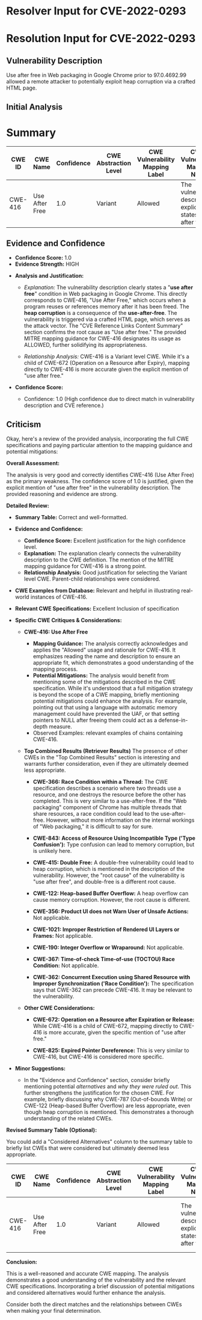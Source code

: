 # Resolver Input for CVE-2022-0293

# Resolution Input for CVE-2022-0293

## Vulnerability Description
Use after free in Web packaging in Google Chrome prior to 97.0.4692.99 allowed a remote attacker to potentially exploit heap corruption via a crafted HTML page.

## Initial Analysis
# Summary
| CWE ID | CWE Name | Confidence | CWE Abstraction Level | CWE Vulnerability Mapping Label | CWE-Vulnerability Mapping Notes |
|---|---|---|---|---|---|
| CWE-416 | Use After Free | 1.0 | Variant | Allowed | The vulnerability description explicitly states "use after free". |

## Evidence and Confidence

*   **Confidence Score:** 1.0
*   **Evidence Strength:** HIGH

- **Analysis and Justification:**  
  - *Explanation:* The vulnerability description clearly states a "**use after free**" condition in Web packaging in Google Chrome. This directly corresponds to CWE-416, "Use After Free," which occurs when a program reuses or references memory after it has been freed. The **heap corruption** is a consequence of the **use-after-free**. The vulnerability is triggered via a crafted HTML page, which serves as the attack vector. The "CVE Reference Links Content Summary" section confirms the root cause as "Use after free." The provided MITRE mapping guidance for CWE-416 designates its usage as ALLOWED, further solidifying its appropriateness.

  - *Relationship Analysis:* CWE-416 is a Variant level CWE. While it's a child of CWE-672 (Operation on a Resource after Expiry), mapping directly to CWE-416 is more accurate given the explicit mention of "use after free."

- **Confidence Score:**  
  - Confidence: 1.0 (High confidence due to direct match in vulnerability description and CVE reference.)

## Criticism
Okay, here's a review of the provided analysis, incorporating the full CWE specifications and paying particular attention to the mapping guidance and potential mitigations:

**Overall Assessment:**

The analysis is very good and correctly identifies CWE-416 (Use After Free) as the primary weakness. The confidence score of 1.0 is justified, given the explicit mention of "use after free" in the vulnerability description. The provided reasoning and evidence are strong.

**Detailed Review:**

*   **Summary Table:** Correct and well-formatted.
*   **Evidence and Confidence:**
    *   **Confidence Score:** Excellent justification for the high confidence level.
    *   **Explanation:** The explanation clearly connects the vulnerability description to the CWE definition. The mention of the MITRE mapping guidance for CWE-416 is a strong point.
    *   **Relationship Analysis:** Good justification for selecting the Variant level CWE. Parent-child relationships were considered.

*   **CWE Examples from Database:** Relevant and helpful in illustrating real-world instances of CWE-416.

*   **Relevant CWE Specifications:** Excellent Inclusion of specification

*   **Specific CWE Critiques & Considerations:**

    *   **CWE-416: Use After Free**
        *   **Mapping Guidance:** The analysis correctly acknowledges and applies the "Allowed" usage and rationale for CWE-416.  It emphasizes reading the name and description to ensure an appropriate fit, which demonstrates a good understanding of the mapping process.
        *   **Potential Mitigations:** The analysis would benefit from mentioning some of the mitigations described in the CWE specification. While it's understood that a full mitigation strategy is beyond the scope of a CWE mapping, briefly mentioning potential mitigations could enhance the analysis.  For example, pointing out that using a language with automatic memory management could have prevented the UAF, or that setting pointers to NULL after freeing them could act as a defense-in-depth measure.
        *   Observed Examples: relevant examples of chains containing CWE-416.

    *   **Top Combined Results (Retriever Results)** The presence of other CWEs in the "Top Combined Results" section is interesting and warrants further consideration, even if they are ultimately deemed less appropriate.

        *   **CWE-366: Race Condition within a Thread:** The CWE specification describes a scenario where two threads use a resource, and one destroys the resource before the other has completed. This is very similar to a use-after-free. If the "Web packaging" component of Chrome has multiple threads that share resources, a race condition could lead to the use-after-free. However, without more information on the internal workings of "Web packaging," it is difficult to say for sure.

        *   **CWE-843: Access of Resource Using Incompatible Type ('Type Confusion'):** Type confusion can lead to memory corruption, but is unlikely here.

        *   **CWE-415: Double Free:** A double-free vulnerability could lead to heap corruption, which is mentioned in the description of the vulnerability. However, the "root cause" of the vulnerability is "use after free", and double-free is a different root cause.

        *   **CWE-122: Heap-based Buffer Overflow:** A heap overflow can cause memory corruption. However, the root cause is different.

        *   **CWE-356: Product UI does not Warn User of Unsafe Actions:** Not applicable.

        *   **CWE-1021: Improper Restriction of Rendered UI Layers or Frames:** Not applicable.

        *   **CWE-190: Integer Overflow or Wraparound:** Not applicable.

        *   **CWE-367: Time-of-check Time-of-use (TOCTOU) Race Condition:** Not applicable.

        *   **CWE-362: Concurrent Execution using Shared Resource with Improper Synchronization ('Race Condition'):** The specification says that CWE-362 can precede CWE-416. It may be relevant to the vulnerability.

    *   **Other CWE Considerations:**

        *   **CWE-672: Operation on a Resource after Expiration or Release:** While CWE-416 is a child of CWE-672, mapping directly to CWE-416 is more accurate, given the specific mention of "use after free."

        *   **CWE-825: Expired Pointer Dereference:**  This is very similar to CWE-416, but CWE-416 is considered more specific.

*   **Minor Suggestions:**

    *   In the "Evidence and Confidence" section, consider briefly mentioning potential *alternatives* and *why they were ruled out*. This further strengthens the justification for the chosen CWE. For example, briefly discussing why CWE-787 (Out-of-bounds Write) or CWE-122 (Heap-based Buffer Overflow) are less appropriate, even though heap corruption is mentioned. This demonstrates a thorough understanding of the related CWEs.

**Revised Summary Table (Optional):**

You could add a "Considered Alternatives" column to the summary table to briefly list CWEs that were considered but ultimately deemed less appropriate.

| CWE ID | CWE Name | Confidence | CWE Abstraction Level | CWE Vulnerability Mapping Label | CWE-Vulnerability Mapping Notes | Considered Alternatives |
|---|---|---|---|---|---|---|
| CWE-416 | Use After Free | 1.0 | Variant | Allowed | The vulnerability description explicitly states "use after free". | Heap-based Buffer Overflow, Out-of-bounds Write |

**Conclusion:**

This is a well-reasoned and accurate CWE mapping. The analysis demonstrates a good understanding of the vulnerability and the relevant CWE specifications. Incorporating a brief discussion of potential mitigations and considered alternatives would further enhance the analysis.

Consider both the direct matches and the relationships between CWEs
when making your final determination.
        